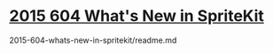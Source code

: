 # [2015 604 What's New in SpriteKit](https://developer.apple.com/videos/play/wwdc2015/604/)



2015-604-whats-new-in-spritekit/readme.md
